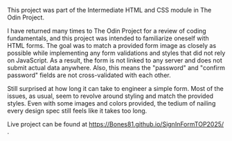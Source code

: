 This project was part of the Intermediate HTML and CSS module in The Odin Project. 

I have returned many times to The Odin Project for a review of coding fundamentals, and this project was intended to familiarize oneself with HTML forms. The goal was to match a provided form image as closely as possible while implementing any form validations and styles that did not rely on JavaScript. As a result, the form is not linked to any server and does not submit actual data anywhere. Also, this means the "password" and "confirm password" fields are not cross-validated with each other. 

Still surprised at how long it can take to engineer a simple form. Most of the issues, as usual, seem to revolve around styling and match the provided styles. Even with some images and colors provided, the tedium of nailing every design spec still feels like it takes too long. 

Live project can be found at https://Bones81.github.io/SignInFormTOP2025/ .
